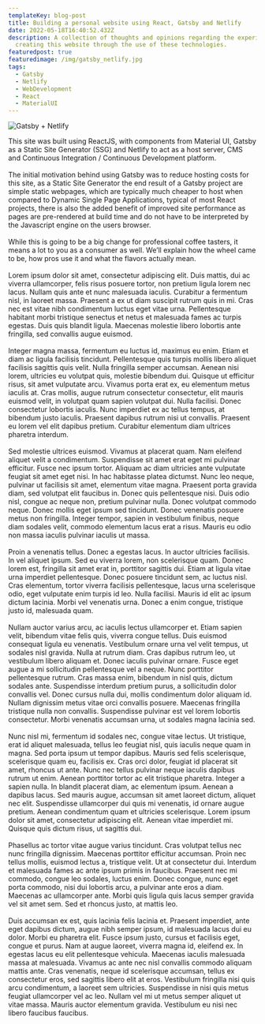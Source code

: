 ```yaml
---
templateKey: blog-post
title: Building a personal website using React, Gatsby and Netlify
date: 2022-05-18T16:40:52.432Z
description: A collection of thoughts and opinions regarding the experience of
  creating this website through the use of these technologies.
featuredpost: true
featuredimage: /img/gatsby_netlify.jpg
tags:
  - Gatsby
  - Netlify
  - WebDevelopment
  - React
  - MaterialUI
---
```

![Gatsby + Netlify](/img/gatsby_netlify.jpg)

This site was built using ReactJS, with components from Material UI, Gatsby as a Static Site Generator (SSG) and Netlify to act as a host server, CMS and Continuous Integration / Continuous Development platform.
<br /><br />
The initial motivation behind using Gatsby was to reduce hosting costs for this site, as a Static Site Generator the end result of a Gatsby project are simple static webpages, which are typically much cheaper to host when compared to Dynamic Single Page Applications, typical of most React projects, there is also the added benefit of improved site performance as pages are pre-rendered at build time and do not have to be interpreted by the Javascript engine on the users browser.
<br /><br />
While this is going to be a big change for professional coffee tasters, it means a lot to you as a consumer as well. We’ll explain how the wheel came to be, how pros use it and what the flavors actually mean.
<br /><br />
Lorem ipsum dolor sit amet, consectetur adipiscing elit. Duis mattis, dui ac viverra ullamcorper, felis risus posuere tortor, non pretium ligula lorem nec lacus. Nullam quis ante et nunc malesuada iaculis. Curabitur a fermentum nisl, in laoreet massa. Praesent a ex ut diam suscipit rutrum quis in mi. Cras nec est vitae nibh condimentum luctus eget vitae urna. Pellentesque habitant morbi tristique senectus et netus et malesuada fames ac turpis egestas. Duis quis blandit ligula. Maecenas molestie libero lobortis ante fringilla, sed convallis augue euismod.
<br /><br />
Integer magna massa, fermentum eu luctus id, maximus eu enim. Etiam et diam ac ligula facilisis tincidunt. Pellentesque quis turpis mollis libero aliquet facilisis sagittis quis velit. Nulla fringilla semper accumsan. Aenean nisi lorem, ultricies eu volutpat quis, molestie bibendum dui. Quisque ut efficitur risus, sit amet vulputate arcu. Vivamus porta erat ex, eu elementum metus iaculis at. Cras mollis, augue rutrum consectetur consectetur, elit mauris euismod velit, in volutpat quam sapien volutpat dui. Nulla facilisi. Donec consectetur lobortis iaculis. Nunc imperdiet ex ac tellus tempus, at bibendum justo iaculis. Praesent dapibus rutrum nisi ut convallis. Praesent eu lorem vel elit dapibus pretium. Curabitur elementum diam ultrices pharetra interdum.
<br /><br />
Sed molestie ultrices euismod. Vivamus at placerat quam. Nam eleifend aliquet velit a condimentum. Suspendisse sit amet erat eget mi pulvinar efficitur. Fusce nec ipsum tortor. Aliquam ac diam ultricies ante vulputate feugiat sit amet eget nisi. In hac habitasse platea dictumst. Nunc leo neque, pulvinar ut facilisis sit amet, elementum vitae magna. Praesent porta gravida diam, sed volutpat elit faucibus in. Donec quis pellentesque nisi. Duis odio nisl, congue ac neque non, pretium pulvinar nulla. Donec volutpat commodo neque. Donec mollis eget ipsum sed tincidunt. Donec venenatis posuere metus non fringilla. Integer tempor, sapien in vestibulum finibus, neque diam sodales velit, commodo elementum lacus erat a risus. Mauris eu odio non massa iaculis pulvinar iaculis ut massa.
<br /><br />
Proin a venenatis tellus. Donec a egestas lacus. In auctor ultricies facilisis. In vel aliquet ipsum. Sed eu viverra lorem, non scelerisque quam. Donec lorem est, fringilla sit amet erat in, porttitor sagittis dui. Etiam at ligula vitae urna imperdiet pellentesque. Donec posuere tincidunt sem, ac luctus nisl. Cras elementum, tortor viverra facilisis pellentesque, lacus urna scelerisque odio, eget vulputate enim turpis id leo. Nulla facilisi. Mauris id elit ac ipsum dictum lacinia. Morbi vel venenatis urna. Donec a enim congue, tristique justo id, malesuada quam.
<br /><br />
Nullam auctor varius arcu, ac iaculis lectus ullamcorper et. Etiam sapien velit, bibendum vitae felis quis, viverra congue tellus. Duis euismod consequat ligula eu venenatis. Vestibulum ornare urna vel velit tempus, ut sodales nisl gravida. Nulla at rutrum diam. Cras dapibus rutrum leo, ut vestibulum libero aliquam et. Donec iaculis pulvinar ornare. Fusce eget augue a mi sollicitudin pellentesque vel a neque. Nunc porttitor pellentesque rutrum. Cras massa enim, bibendum in nisl quis, dictum sodales ante. Suspendisse interdum pretium purus, a sollicitudin dolor convallis vel. Donec cursus nulla dui, mollis condimentum dolor aliquam id. Nullam dignissim metus vitae orci convallis posuere. Maecenas fringilla tristique nulla non convallis. Suspendisse pulvinar est vel lorem lobortis consectetur. Morbi venenatis accumsan urna, ut sodales magna lacinia sed.
<br /><br />
Nunc nisl mi, fermentum id sodales nec, congue vitae lectus. Ut tristique, erat id aliquet malesuada, tellus leo feugiat nisl, quis iaculis neque quam in magna. Sed porta ipsum ut tempor dapibus. Mauris sed felis scelerisque, scelerisque quam eu, facilisis ex. Cras orci dolor, feugiat id placerat sit amet, rhoncus ut ante. Nunc nec tellus pulvinar neque iaculis dapibus rutrum ut enim. Aenean porttitor tortor ac elit tristique pharetra. Integer a sapien nulla. In blandit placerat diam, ac elementum ipsum. Aenean a dapibus lacus. Sed mauris augue, accumsan sit amet laoreet dictum, aliquet nec elit. Suspendisse ullamcorper dui quis mi venenatis, id ornare augue pretium. Aenean condimentum quam et ultricies scelerisque. Lorem ipsum dolor sit amet, consectetur adipiscing elit. Aenean vitae imperdiet mi. Quisque quis dictum risus, ut sagittis dui.
<br /><br />
Phasellus ac tortor vitae augue varius tincidunt. Cras volutpat tellus nec nunc fringilla dignissim. Maecenas porttitor efficitur accumsan. Proin nec tellus mollis, euismod lectus a, tristique velit. Ut at consectetur dui. Interdum et malesuada fames ac ante ipsum primis in faucibus. Praesent nec mi commodo, congue leo sodales, luctus enim. Donec congue, nunc eget porta commodo, nisi dui lobortis arcu, a pulvinar ante eros a diam. Maecenas ac ullamcorper ante. Morbi quis ligula quis lacus semper gravida vel sit amet sem. Sed et rhoncus justo, at mattis leo.
<br /><br />
Duis accumsan ex est, quis lacinia felis lacinia et. Praesent imperdiet, ante eget dapibus dictum, augue nibh semper ipsum, id malesuada lacus dui eu dolor. Morbi eu pharetra elit. Fusce ipsum justo, cursus et facilisis eget, congue et purus. Nam at augue laoreet, viverra magna id, eleifend ex. In egestas lacus eu elit pellentesque vehicula. Maecenas iaculis malesuada massa at malesuada. Vivamus ac ante nec nisl convallis commodo aliquam mattis ante. Cras venenatis, neque id scelerisque accumsan, tellus ex consectetur eros, sed sagittis libero elit at eros. Vestibulum fringilla nisi quis arcu condimentum, a laoreet sem ultricies. Suspendisse in nisi quis metus feugiat ullamcorper vel ac leo. Nullam vel mi ut metus semper aliquet ut vitae massa. Mauris auctor elementum gravida. Vestibulum eu nisi nec libero faucibus faucibus.

<!--EndFragment-->